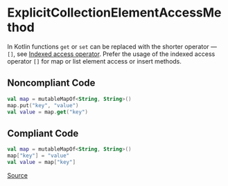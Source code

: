 # ExplicitCollectionElementAccessMethod

In Kotlin functions `get` or `set` can be replaced with the shorter operator — `[]`,
see [Indexed access operator](https://kotlinlang.org/docs/operator-overloading.html#indexed-access-operator).
Prefer the usage of the indexed access operator `[]` for map or list element access or insert methods.

## Noncompliant Code

```kotlin
val map = mutableMapOf<String, String>()
map.put("key", "value")
val value = map.get("key")
```
## Compliant Code

```kotlin
val map = mutableMapOf<String, String>()
map["key"] = "value"
val value = map["key"]
```

[Source](https://detekt.dev/docs/rules/style#explicitcollectionelementaccessmethod)
